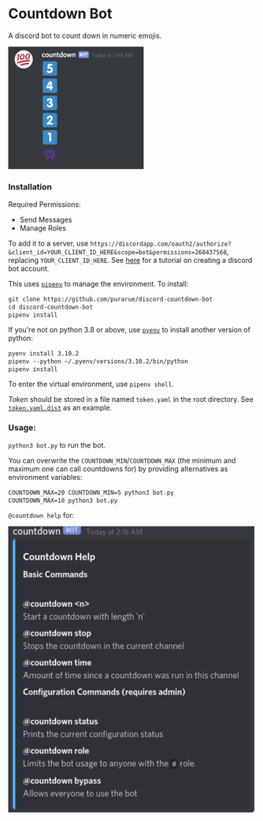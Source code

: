 # Countdown Bot

A discord bot to count down in numeric emojis.

<img src="https://raw.githubusercontent.com/purarue/discord-countdown-bot/master/screencaps/count.png" alt="botscreencap" width=275>

### Installation

Required Permissions:

- Send Messages
- Manage Roles

To add it to a server, use `https://discordapp.com/oauth2/authorize?&client_id=YOUR_CLIENT_ID_HERE&scope=bot&permissions=268437568`, replacing `YOUR_CLIENT_ID_HERE`. See [here](https://github.com/reactiflux/discord-irc/wiki/Creating-a-discord-bot-&-getting-a-token) for a tutorial on creating a discord bot account.

This uses [`pipenv`](https://github.com/pypa/pipenv) to manage the environment. To install:

```
git clone https://github.com/purarue/discord-countdown-bot
cd discord-countdown-bot
pipenv install
```

If you're not on python 3.8 or above, use [`pyenv`](https://github.com/pyenv/pyenv) to install another version of python:

```
pyenv install 3.10.2
pipenv --python ~/.pyenv/versions/3.10.2/bin/python
pipenv install
```

To enter the virtual environment, use `pipenv shell`.

_Token_ should be stored in a file named `token.yaml` in the root directory. See [`token.yaml.dist`](./token.yaml.dist) as an example.

### Usage:

`python3 bot.py` to run the bot.

You can overwrite the `COUNTDOWN_MIN`/`COUNTDOWN_MAX` (the minimum and maximum one can call countdowns for) by providing alternatives as environment variables:

```
COUNTDOWN_MAX=20 COUNTDOWN_MIN=5 python3 bot.py
COUNTDOWN_MAX=10 python3 bot.py
```

`@countdown help` for:

<img src="https://raw.githubusercontent.com/purarue/discord-countdown-bot/master/screencaps/help.png" alt="botscreencaphelp" width=500>
